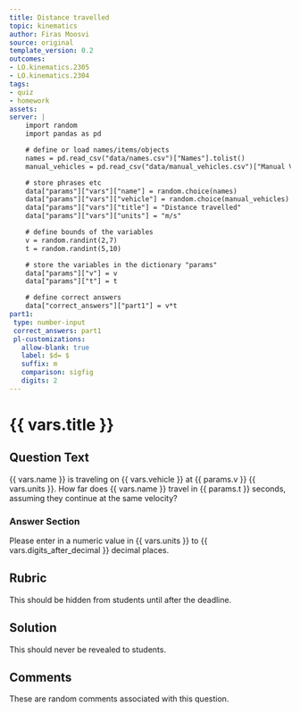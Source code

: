```yaml
---
title: Distance travelled
topic: kinematics
author: Firas Moosvi
source: original
template_version: 0.2
outcomes:
- LO.kinematics.2305
- LO.kinematics.2304
tags:
- quiz
- homework
assets:
server: |
    import random
    import pandas as pd

    # define or load names/items/objects
    names = pd.read_csv("data/names.csv")["Names"].tolist()
    manual_vehicles = pd.read_csv("data/manual_vehicles.csv")["Manual Vehicles"].tolist()

    # store phrases etc
    data["params"]["vars"]["name"] = random.choice(names)
    data["params"]["vars"]["vehicle"] = random.choice(manual_vehicles)
    data["params"]["vars"]["title"] = "Distance travelled"
    data["params"]["vars"]["units"] = "m/s"

    # define bounds of the variables
    v = random.randint(2,7)
    t = random.randint(5,10)

    # store the variables in the dictionary "params"
    data["params"]["v"] = v
    data["params"]["t"] = t

    # define correct answers
    data["correct_answers"]["part1"] = v*t
part1:
 type: number-input
 correct_answers: part1
 pl-customizations:
   allow-blank: true
   label: $d= $
   suffix: m
   comparison: sigfig
   digits: 2
---
```

# {{ vars.title }}

## Question Text

{{ vars.name }} is traveling on {{ vars.vehicle }} at {{ params.v }} {{ vars.units }}.
How far does {{ vars.name }} travel in {{ params.t }} seconds, assuming they continue at the same velocity?

### Answer Section

Please enter in a numeric value in {{ vars.units }} to {{ vars.digits_after_decimal }} decimal places.

## Rubric

This should be hidden from students until after the deadline.

## Solution

This should never be revealed to students.

## Comments

These are random comments associated with this question.
